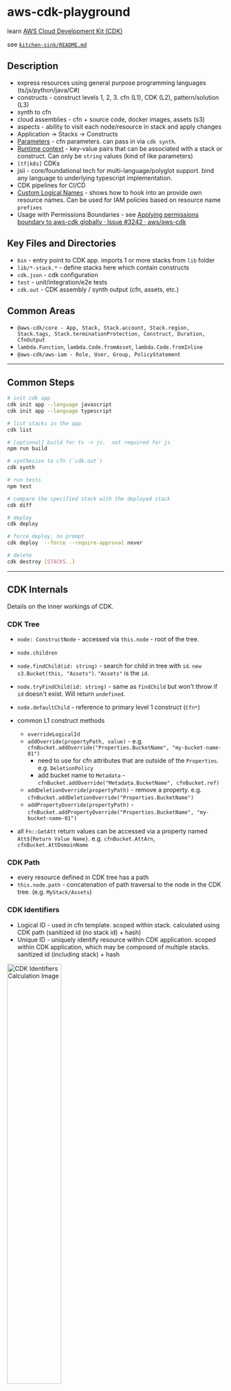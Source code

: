 # aws-cdk-playground

learn [AWS Cloud Development Kit (CDK)](https://docs.aws.amazon.com/cdk/latest/guide/home.html)

see [`kitchen-sink/README.md`](kitchen-sink/README.md)
## Description

* express resources using general purpose programming languages (ts/js/python/java/C#)
* constructs - construct levels 1, 2, 3.  cfn (L1), CDK (L2), pattern/solution (L3)
* synth to cfn
* cloud assemblies - cfn + source code, docker images, assets (s3)
* aspects - ability to visit each node/resource in stack and apply changes
* Application -> Stacks -> Constructs
* [Parameters](https://docs.aws.amazon.com/cdk/latest/guide/parameters.html) - cfn parameters.  can pass in via `cdk synth`.
* [Runtime context](https://docs.aws.amazon.com/cdk/latest/guide/context.html#context_example) - key-value pairs that can be associated with a stack or construct.  Can only be `string` values (kind of like parameters)
* `[tf|k8s]` CDKs
* jsii - core/foundational tech for multi-language/polyglot support.  bind any language to underlying typescript implementation.
* CDK pipelines for CI/CD
* [Custom Logical Names](https://github.com/aws-samples/aws-cdk-examples/blob/master/typescript/custom-logical-names/README.md) - shows how to hook into an provide own resource names.  Can be used for IAM policies based on resource name `prefixes`
* Usage with Permissions Boundaries - see [Applying permissions boundary to aws-cdk globally · Issue #3242 · aws/aws-cdk](https://github.com/aws/aws-cdk/issues/3242)
## Key Files and Directories

* `bin` - entry point to CDK app.  imports 1 or more stacks from `lib` folder
* `lib/*-stack.*` - define stacks here which contain constructs
* `cdk.json` - cdk configuration
* `test` - unit/integration/e2e tests
* `cdk.out` - CDK assembly / synth output (cfn, assets, etc.)

## Common Areas

* `@aws-cdk/core - App, Stack, Stack.account, Stack.region, Stack.tags, Stack.terminationProtection, Construct, Duration, CfnOutput`
* `lambda.Function`, `lambda.Code.fromAsset`, `lambda.Code.fromInline`
* `@aws-cdk/aws-iam - Role, User, Group, PolicyStatement`


---

## Common Steps
```sh
# init cdk app
cdk init app --language javascript
cdk init app --language typescript

# list stacks in the app
cdk list

# [optional] build for ts -> js.  not required for js
npm run build

# synthesize to cfn (`cdk.out`)
cdk synth

# run tests
npm test

# compare the specified stack with the deployed stack
cdk diff

# deploy
cdk deploy

# force deploy, no prompt
cdk deploy  --force --require-approval never

# delete
cdk destroy [STACKS..]

```

---
## CDK Internals

Details on the inner workings of CDK.
### CDK Tree

* `node: ConstructNode` - accessed via `this.node` - root of the tree.
* `node.children`
* `node.findChild(id: string)` - search for child in tree with `id`.  `new s3.Bucket(this, "Assets")`.  `"Assets"` is the `id`.
* `node.tryFindChild(id: string)` - same as `findChild` but won't throw if `id` doesn't exist.  Will return `undefined`.
* `node.defaultChild` - reference to primary level 1 construct (`Cfn*`)
* common L1 construct methods
    * `overrideLogicalId`
    * `addOverride(propertyPath, value)` - e.g. `cfnBucket.addOverride("Properties.BucketName", "my-bucket-name-01")`
        * need to use for cfn attributes that are outside of the `Properties`.  e.g. `DeletionPolicy`
        * add bucket name to `Metadata` - `cfnBucket.addOverride("Metadata.BucketName", cfnBucket.ref)`
    * `addDeletionOverride(propertyPath)` - remove a property.  e.g. `cfnBucket.addDeletionOverride("Properties.BucketName")`
    * `addPropertyOverride(propertyPath)` - `cfnBucket.addPropertyOverride("Properties.BucketName", "my-bucket-name-01")`

* all `Fn::GetAtt` return values can be accessed via a property named `Att${Return Value Name}`. e.g. `cfnBucket.AttArn`, `cfnBucket.AttDomainName`
### CDK Path

* every resource defined in CDK tree has a path
* `this.node.path` - concatenation of path traversal to the node in the CDK tree. (e.g. `MyStack/Assets`)

### CDK Identifiers

* Logical ID - used in cfn template. scoped within stack.  calculated using CDK path (sanitized id (no stack id) + hash)
* Unique ID - uniquely identify resource within CDK application. scoped within CDK application, which may be composed of multiple stacks. sanitized id (including stack) + hash

<img src="https://www.evernote.com/l/AAEqngqx1ZlJOJObL2Oe3eHqFcwiW_SaRfcB/image.png" alt="CDK Identifiers Calculation Image" width="50%" />

---
## Resources

* [AWS CDK · AWS CDK Reference Documentation](https://docs.aws.amazon.com/cdk/api/latest/)
* [Infrastructure-as-Code | Constructs | AWS Solutions](https://aws.amazon.com/solutions/constructs/)
* [awslabs/aws-solutions-constructs](https://github.com/awslabs/aws-solutions-constructs)
* [aws-samples/aws-cdk-examples](https://github.com/aws-samples/aws-cdk-examples)
* [aws/constructs](https://github.com/aws/constructs/blob/master/README.md) - Constructs Programming Model
* [panacloud-modern-global-apps/full-stack-serverless-cdk](https://github.com/panacloud-modern-global-apps/full-stack-serverless-cdk)
* [github | search | "filename:cdk.json"](https://github.com/search?l=&q=filename%3Acdk.json&type=code)
* [Exploring CDK Internals](https://www.youtube.com/watch?v=X8G3G3SnCuI)
* [Working with the AWS CDK Explorer - AWS Toolkit for VS Code](https://docs.aws.amazon.com/toolkit-for-vscode/latest/userguide/cdk-explorer.html)